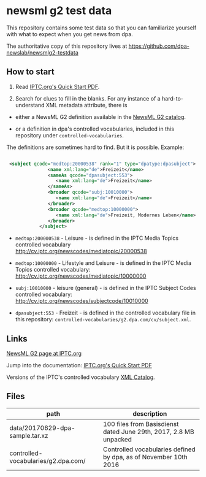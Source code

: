 # newsml g2 test data

This repository contains some test data so that you can familiarize yourself with
what to expect when you get news from dpa.

The authoritative copy of this repository lives at https://github.com/dpa-newslab/newsmlg2-testdata


## How to start

1. Read [IPTC.org's Quick Start PDF](https://www.iptc.org/std/NewsML-G2/latest/QuickStart-NewsML-G2-ItemBasics). 

2. Search for clues to fill in the blanks. For any instance of a hard-to-understand XML metadata attribute, there is 

 - either a NewsML G2 definition available in the [NewsML G2 catalog](https://www.iptc.org/std/catalog/). 

 - or a definition in dpa's controlled vocabularies, included in this repository under `controlled-vocabularies`.


The definitions are sometimes hard to find. But it is possible. Example:

```xml

 <subject qcode="medtop:20000538" rank="1" type="dpatype:dpasubject">
               <name xml:lang="de">Freizeit</name>
               <sameAs qcode="dpasubject:553">
                  <name xml:lang="de">Freizeit</name>
               </sameAs>
               <broader qcode="subj:10010000">
                  <name xml:lang="de">Freizeit</name>
               </broader>
               <broader qcode="medtop:10000000">
                  <name xml:lang="de">Freizeit, Modernes Leben</name>
               </broader>
            </subject>
```

- `medtop:200000538` - Leisure - is defined in the IPTC Media Topics controlled vocabulary http://cv.iptc.org/newscodes/mediatopic/20000538
- `medtop:10000000` - Lifestyle and Leisure - is defined in the IPTC Media Topics controlled vocabulary: http://cv.iptc.org/newscodes/mediatopic/10000000

- `subj:10010000` - leisure (general) - is defined in the IPTC Subject Codes controlled vocabulary: http://cv.iptc.org/newscodes/subjectcode/10010000

- `dpasubject:553`  - Freizeit - is defined in the controlled vocabulary file in this repository: `controlled-vocabularies/g2.dpa.com/cv/subject.xml`.


## Links


[NewsML G2 page at IPTC.org](https://iptc.org/standards/newsml-g2/)


Jump into the documentation: [IPTC.org's Quick Start PDF](https://www.iptc.org/std/NewsML-G2/latest/QuickStart-NewsML-G2-ItemBasics)

Versions of the IPTC's controlled vocabulary [XML Catalog](https://www.iptc.org/std/catalog/).

## Files

| path | description|
| ----- | ----------|
| data/20170629-dpa-sample.tar.xz | 100 files from Basisdienst dated June 29th, 2017, 2.8 MB unpacked |
| controlled-vocabularies/g2.dpa.com/ | Controlled vocabularies defined by dpa, as of November 10th 2016 |




